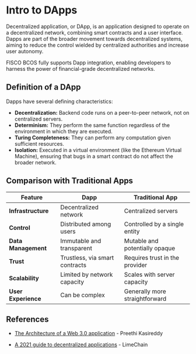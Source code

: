 # Intro to DApps

Decentralized application, or DApp, is an application designed to operate on a decentralized network, combining smart contracts and a user interface. Dapps are part of the broader movement towards decentralized systems, aiming to reduce the control wielded by centralized authorities and increase user autonomy.

FISCO BCOS fully supports Dapp integration, enabling developers to harness the power of financial-grade decentralized networks.

## Definition of a DApp

Dapps have several defining characteristics:

- **Decentralization:** Backend code runs on a peer-to-peer network, not on centralized servers.
- **Determinism:** They perform the same function regardless of the environment in which they are executed.
- **Turing Completeness:** They can perform any computation given sufficient resources.
- **Isolation:** Executed in a virtual environment (like the Ethereum Virtual Machine), ensuring that bugs in a smart contract do not affect the broader network.

## Comparison with Traditional Apps

| Feature             | Dapp                           | Traditional App                |
|---------------------|--------------------------------|--------------------------------|
| **Infrastructure**  | Decentralized network          | Centralized servers            |
| **Control**         | Distributed among users        | Controlled by a single entity  |
| **Data Management** | Immutable and transparent      | Mutable and potentially opaque |
| **Trust**           | Trustless, via smart contracts | Requires trust in the provider |
| **Scalability**     | Limited by network capacity    | Scales with server capacity    |
| **User Experience** | Can be complex                 | Generally more straightforward |

## References

- [The Architecture of a Web 3.0 application](https://www.preethikasireddy.com/post/the-architecture-of-a-web-3-0-application) - Preethi Kasireddy

- [A 2021 guide to decentralized applications](https://limechain.tech/blog/what-are-dapps-the-2021-guide/) - LimeChain
